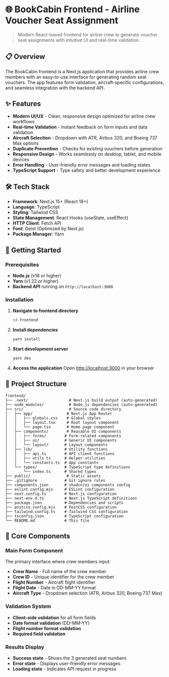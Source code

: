 # 🌐 BookCabin Frontend - Airline Voucher Seat Assignment

> Modern React-based frontend for airline crew to generate voucher seat assignments with intuitive UI and real-time validation.

## 📋 Overview

The BookCabin frontend is a Next.js application that provides airline crew members with an easy-to-use interface for generating random seat vouchers. The app features form validation, aircraft-specific configurations, and seamless integration with the backend API.

## ✨ Features

- **Modern UI/UX** - Clean, responsive design optimized for airline crew workflows
- **Real-time Validation** - Instant feedback on form inputs and data validation
- **Aircraft Selection** - Dropdown with ATR, Airbus 320, and Boeing 737 Max options
- **Duplicate Prevention** - Checks for existing vouchers before generation
- **Responsive Design** - Works seamlessly on desktop, tablet, and mobile devices
- **Error Handling** - User-friendly error messages and loading states
- **TypeScript Support** - Type safety and better development experience

## 🛠️ Tech Stack

- **Framework**: Next.js 15+ (React 18+)
- **Language**: TypeScript
- **Styling**: Tailwind CSS
- **State Management**: React Hooks (useState, useEffect)
- **HTTP Client**: Fetch API
- **Font**: Geist (Optimized by Next.js)
- **Package Manager**: Yarn

## 🚀 Getting Started

### Prerequisites
- **Node.js** (v18 or higher)
- **Yarn** (v1.22 or higher)
- **Backend API** running on `http://localhost:3000`

### Installation

1. **Navigate to frontend directory**
   ```bash
   cd frontend
   ```

2. **Install dependencies**
   ```bash
   yarn install
   ```

3. **Start development server**
   ```bash
   yarn dev
   ```

4. **Access the application**
   Open [http://localhost:3000](http://localhost:3000) in your browser

## 📁 Project Structure

```
frontend/
├── .next/                  # Next.js build output (auto-generated)
├── node_modules/           # Node.js dependencies (auto-generated)
├── src/                    # Source code directory
│   ├── app/               # Next.js App Router
│   │   ├── globals.css    # Global styles
│   │   ├── layout.tsx     # Root layout component
│   │   └── page.tsx       # Home page component
│   ├── components/        # Reusable UI components
│   │   ├── forms/        # Form-related components
│   │   ├── ui/           # Generic UI components
│   │   └── layout/       # Layout components
│   ├── lib/              # Utility functions
│   │   ├── api.ts        # API client functions
│   │   ├── utils.ts      # Helper utilities
│   │   └── constants.ts  # App constants
│   └── types/            # TypeScript type definitions
│       └── index.ts      # Shared types
├── public/                # Static assets
├── .gitignore            # Git ignore rules
├── components.json       # shadcn/ui components config
├── eslint.config.mjs     # ESLint configuration
├── next.config.ts        # Next.js configuration
├── next-env.d.ts         # Next.js TypeScript definitions
├── package.json          # Dependencies and scripts
├── postcss.config.mjs    # PostCSS configuration
├── tailwind.config.ts    # Tailwind CSS configuration
├── tsconfig.json         # TypeScript configuration
└── README.md             # This file
```

## 🎯 Core Components

### Main Form Component
The primary interface where crew members input:
- **Crew Name** - Full name of the crew member
- **Crew ID** - Unique identifier for the crew member
- **Flight Number** - Aircraft flight identifier
- **Flight Date** - Date in DD-MM-YY format
- **Aircraft Type** - Dropdown selection (ATR, Airbus 320, Boeing 737 Max)

### Validation System
- **Client-side validation** for all form fields
- **Date format validation** (DD-MM-YY)
- **Flight number format validation**
- **Required field validation**

### Results Display
- **Success state** - Shows the 3 generated seat numbers
- **Error state** - Displays user-friendly error messages
- **Loading state** - Indicates API request in progress
